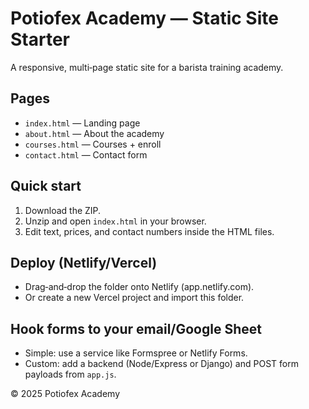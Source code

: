 # Potiofex Academy — Static Site Starter

A responsive, multi‑page static site for a barista training academy.

## Pages
- `index.html` — Landing page
- `about.html` — About the academy
- `courses.html` — Courses + enroll
- `contact.html` — Contact form

## Quick start
1. Download the ZIP.
2. Unzip and open `index.html` in your browser.
3. Edit text, prices, and contact numbers inside the HTML files.

## Deploy (Netlify/Vercel)
- Drag‑and‑drop the folder onto Netlify (app.netlify.com).
- Or create a new Vercel project and import this folder.

## Hook forms to your email/Google Sheet
- Simple: use a service like Formspree or Netlify Forms.
- Custom: add a backend (Node/Express or Django) and POST form payloads from `app.js`.

© 2025 Potiofex Academy
